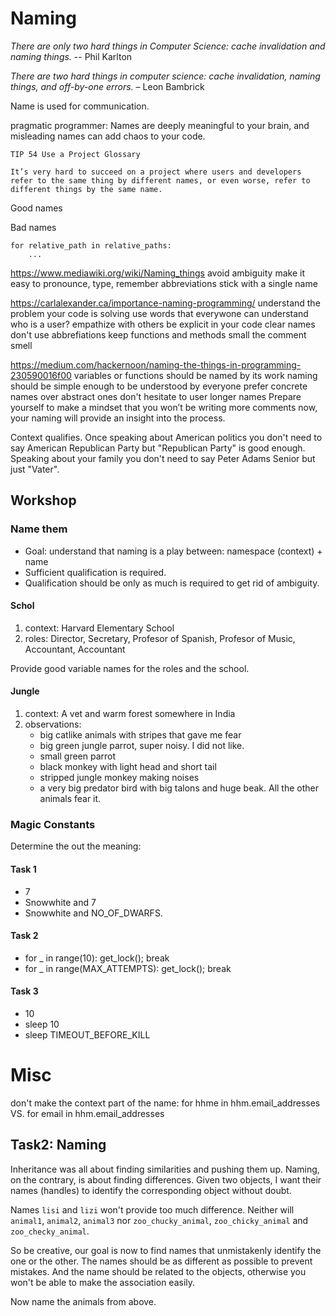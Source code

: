 # Naming

*There are only two hard things in Computer Science: cache invalidation and naming things.* -- Phil Karlton

*There are two hard things in computer science: cache invalidation, naming things, and off-by-one errors.* – Leon Bambrick

Name is used for communication.

pragmatic programmer:
    Names are deeply meaningful to your brain, and misleading names can add chaos to your code.

    TIP 54 Use a Project Glossary

    It’s very hard to succeed on a project where users and developers refer to the same thing by different names, or even worse, refer to different things by the same name.

Good names


Bad names

    for relative_path in relative_paths:
        ...
        

https://www.mediawiki.org/wiki/Naming_things
    avoid ambiguity
    make it easy to pronounce, type, remember
    abbreviations
    stick with a single name
    
https://carlalexander.ca/importance-naming-programming/
    understand the problem your code is solving
    use words that everywone can understand
    who is a user?
        empathize with others
    be explicit in your code
        clear names
        don't use abbrefiations
        keep functions and methods small
    the comment smell
    
https://medium.com/hackernoon/naming-the-things-in-programming-230590016f00
    variables or functions should be named by its work
    naming should be simple enough to be understood by everyone
    prefer concrete names over abstract ones
    don't hesitate to user longer names
    Prepare yourself to make a mindset that you won’t be writing more comments now, your naming will provide an insight into the process.
    

Context qualifies. Once speaking about American politics you don't need to say American Republican Party but "Republican Party" is good enough. Speaking about your family you don't need to say Peter Adams Senior but just "Vater".

    
## Workshop

### Name them
* Goal: understand that naming is a play between: namespace (context) + name
* Sufficient qualification is required.
* Qualification should be only as much is required to get rid of ambiguity.

#### Schol
1) context: Harvard Elementary School
2) roles: Director, Secretary, Profesor of Spanish, Profesor of Music, Accountant, Accountant

Provide good variable names for the roles and the school.


#### Jungle
1) context: A vet and warm forest somewhere in India
2) observations: 
    * big catlike animals with stripes that gave me fear
    * big green jungle parrot, super noisy. I did not like.
    * small green parrot
    * black monkey with light head and short tail
    * stripped jungle monkey making noises
    * a very big predator bird with big talons and huge beak. All the other animals fear it.


### Magic Constants

Determine the out the meaning:

#### Task 1
* 7
* Snowwhite and 7
* Snowwhite and NO_OF_DWARFS.
  
#### Task 2
* for _ in range(10): get_lock(); break
* for _ in range(MAX_ATTEMPTS): get_lock(); break

#### Task 3
* 10
* sleep 10
* sleep TIMEOUT_BEFORE_KILL

# Misc

don't make the context part of the name:
    for hhme in hhm.email_addresses  VS.
    for email in hhm.email_addresses
    
    
## Task2: Naming

Inheritance was all about finding similarities and pushing them up. Naming, on the contrary, is about finding differences. Given two objects, I want their names (handles) to identify the corresponding object without doubt.

Names `lisi` and `lizi` won't provide too much difference. Neither will `animal1`, `animal2`, `animal3` nor `zoo_chucky_animal`, `zoo_chicky_animal` and `zoo_checky_animal`.

So be creative, our goal is now to find names that unmistakenly identify the one or the other. The names should be as different as possible to prevent mistakes. And the name should be related to the objects, otherwise you won't be able to make the association easily.

Now name the animals from above.
